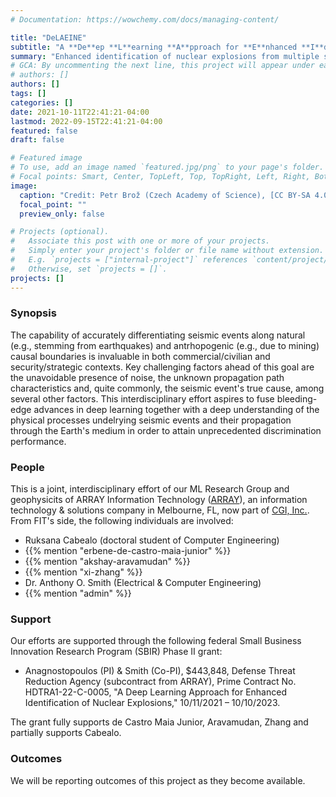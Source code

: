 ```yaml
---
# Documentation: https://wowchemy.com/docs/managing-content/

title: "DeLAEINE"
subtitle: "A **De**ep **L**earning **A**pproach for **E**nhanced **I**dentification of **N**uclear **E**xplosions"
summary: "Enhanced identification of nuclear explosions from multiple seismic data sources."
# GCA: By uncommenting the next line, this project will appear under each author's "Latest" section.
# authors: []
authors: []
tags: []
categories: []
date: 2021-10-11T22:41:21-04:00
lastmod: 2022-09-15T22:41:21-04:00
featured: false
draft: false

# Featured image
# To use, add an image named `featured.jpg/png` to your page's folder.
# Focal points: Smart, Center, TopLeft, Top, TopRight, Left, Right, BottomLeft, Bottom, BottomRight.
image:
  caption: "Credit: Petr Brož (Czech Academy of Science), [CC BY-SA 4.0](https://creativecommons.org/licenses/by-sa/4.0), via [Wikimedia Commons](https://wikimediacommons.org) / resized & cropped."
  focal_point: ""
  preview_only: false

# Projects (optional).
#   Associate this post with one or more of your projects.
#   Simply enter your project's folder or file name without extension.
#   E.g. `projects = ["internal-project"]` references `content/project/deep-learning/index.md`.
#   Otherwise, set `projects = []`.
projects: []
---
```




### Synopsis
 
The capability of accurately differentiating seismic events along natural (e.g., stemming from earthquakes) and antrhopogenic (e.g., due to mining) causal boundaries is invaluable in both commercial/civilian and security/strategic contexts. Key challenging factors ahead of this goal are the unavoidable presence of noise, the unknown propagation path characteristics and, quite commonly, the seismic event's true cause, among several other factors. This interdisciplinary effort aspires to fuse bleeding-edge advances in deep learning together with a deep understanding of the physical processes undelrying seismic events and their propagation through the Earth's medium in order to attain unprecedented discrimination performance.


### People

This is a joint, interdisciplinary effort of our ML Research Group and geophysicits of ARRAY Information Technology ([ARRAY](https://arrayinfotech.com/)), an information technology & solutions company in Melbourne, FL, now part of [CGI, Inc.](https://www.cgi.com/us/en-us/federal). From FIT's side, the following individuals are involved:

- Ruksana Cabealo (doctoral student of Computer Engineering)
- {{% mention "erbene-de-castro-maia-junior" %}}
- {{% mention "akshay-aravamudan" %}}
- {{% mention "xi-zhang" %}}
- Dr. Anthony O. Smith (Electrical & Computer Engineering)
- {{% mention "admin" %}}



### Support

Our efforts are supported through the following federal Small Business Innovation Research Program (SBIR) Phase II grant:

- Anagnostopoulos (PI) & Smith (Co-PI), $443,848, Defense
Threat Reduction Agency (subcontract from ARRAY), Prime Contract
No. HDTRA1-22-C-0005, "A Deep Learning Approach for Enhanced Identification of
Nuclear Explosions," 10/11/2021 – 10/10/2023.

The grant fully supports de Castro Maia Junior, Aravamudan, Zhang and partially supports Cabealo.



### Outcomes

We will be reporting outcomes of this project as they become available. 



